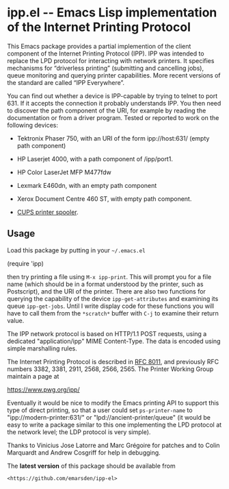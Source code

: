 # ipp.el -- Emacs Lisp implementation of the Internet Printing Protocol


This Emacs package provides a partial implemention of the client component of the Internet Printing
Protocol (IPP). IPP was intended to replace the LPD protocol for interacting with network printers.
It specifies mechanisms for “driverless printing” (submitting and cancelling jobs), queue monitoring
and querying printer capabilities. More recent versions of the standard are called “IPP Everywhere”.

You can find out whether a device is IPP-capable by trying to telnet to port
631. If it accepts the connection it probably understands IPP. You then need to discover the path
component of the URI, for example by reading the documentation or from a driver program. Tested or
reported to work on the following devices:

- Tektronix Phaser 750, with an URI of the form ipp://host:631/ (empty path component)

- HP Laserjet 4000, with a path component of /ipp/port1.

- HP Color LaserJet MFP M477fdw

- Lexmark E460dn, with an empty path component

- Xerox Document Centre 460 ST, with empty path component.

- [CUPS printer spooler](https://www.cups.org/).


## Usage

Load this package by putting in your `~/.emacs.el`

   (require 'ipp)

then try printing a file using `M-x ipp-print`. This will prompt you for a file name (which should
be in a format understood by the printer, such as Postscript), and the URI of the printer. There are
also two functions for querying the capability of the device `ipp-get-attributes` and examining its
queue `ipp-get-jobs`. Until I write display code for these functions you will have to call them from
the `*scratch*` buffer with `C-j` to examine their return value.

The IPP network protocol is based on HTTP/1.1 POST requests, using a dedicated "application/ipp" MIME
Content-Type. The data is encoded using simple marshalling rules.

The Internet Printing Protocol is described in
[RFC 8011](https://www.rfc-editor.org/rfc/rfc8011.html), and previously RFC numbers 3382, 3381,
2911, 2568, 2566, 2565. The Printer Working Group maintain a page at

  <https://www.pwg.org/ipp/>


Eventually it would be nice to modify the Emacs printing API to support this type of direct
printing, so that a user could set `ps-printer-name` to "ipp://modern-printer:631/" or
"lpd://ancient-printer/queue" (it would be easy to write a package similar to this one implementing
the LPD protocol at the network level; the LDP protocol is very simple).

Thanks to Vinicius Jose Latorre and Marc Grégoire for patches and to Colin Marquardt and Andrew
Cosgriff for help in debugging.


The **latest version** of this package should be available from

    <https://github.com/emarsden/ipp-el>
